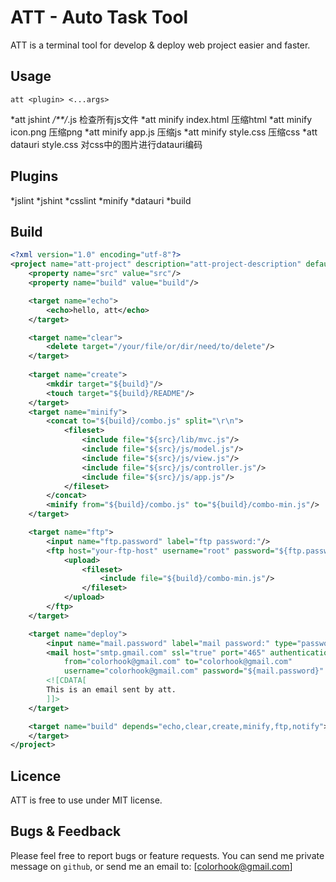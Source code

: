 ATT - Auto Task Tool
====

ATT is a terminal tool for develop & deploy web project easier and faster.

Usage
----

```
att <plugin> <...args>
```

*att jshint */**/*.js  检查所有js文件
*att minify index.html  压缩html
*att minify icon.png  压缩png
*att minify app.js  压缩js
*att minify style.css  压缩css
*att datauri style.css  对css中的图片进行datauri编码

Plugins
----

*jslint
*jshint
*csslint
*minify
*datauri
*build

Build
----

```xml
<?xml version="1.0" encoding="utf-8"?>
<project name="att-project" description="att-project-description" default="clear" basedir=".">
	<property name="src" value="src"/>
	<property name="build" value="build"/>

	<target name="echo">
		<echo>hello, att</echo>
	</target>

	<target name="clear">
		<delete target="/your/file/or/dir/need/to/delete"/>
	</target>
	
	<target name="create">
	    <mkdir target="${build}"/>
	    <touch target="${build}/README"/>
	</target>
	<target name="minify">
		<concat to="${build}/combo.js" split="\r\n">
			<fileset>
				<include file="${src}/lib/mvc.js"/>
				<include file="${src}/js/model.js"/>
				<include file="${src}/js/view.js"/>
				<include file="${src}/js/controller.js"/>
				<include file="${src}/js/app.js"/>
			</fileset>
		</concat>
		<minify from="${build}/combo.js" to="${build}/combo-min.js"/>
	</target>

	<target name="ftp">
		<input name="ftp.password" label="ftp password:"/>
		<ftp host="your-ftp-host" username="root" password="${ftp.password}" port="21" remotedir="/att">
			<upload>
				<fileset>
					<include file="${build}/combo-min.js"/>
				</fileset>
			</upload>
		</ftp>
	</target>

	<target name="deploy">
		<input name="mail.password" label="mail password:" type="password"/>
		<mail host="smtp.gmail.com" ssl="true" port="465" authentication="login"
			from="colorhook@gmail.com" to="colorhook@gmail.com"
			username="colorhook@gmail.com" password="${mail.password}"  subject="att notification">
		<![CDATA[
		This is an email sent by att.
		]]>
	</target>

	<target name="build" depends="echo,clear,create,minify,ftp,notify">
	</target>
</project>
```

Licence
----

ATT is free to use under MIT license. 

Bugs & Feedback
----

Please feel free to report bugs or feature requests.
You can send me private message on `github`, or send me an email to: [colorhook@gmail.com]
